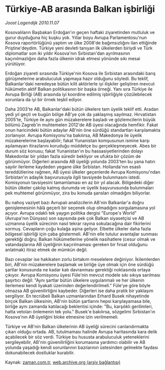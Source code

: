 # Türkiye-AB arasında  Balkan işbirliği

*Joost Lagendijk 2010.11.07*

<td class="news-spot">
<p>Kosovalıların Başbakan Erdoğan'ın geçen haftaki ziyaretinden mutluluk ve gurur duyduğuna hiç kuşku yok. Yıllar boyu Avrupa Parlamentosu'nun Kosova raportörlüğünü yaptım ve ülke 2008'de bağımsızlığını ilan ettiğinde Priştine'deydim. Türkiye yeni devleti tanıyan ilk ülkelerden biriydi ve Türk diplomatlar son iki yıldır Kosova'nın Sırbistan'dan ayrılmasının kaçınılmazlığını daha fazla ülkenin idrak etmesi yönünde sıkı mesai yürütüyor.</p>
<p><p>Erdoğan ziyareti sırasında Türkiye'nin Kosova ile Sırbistan arasındaki barış görüşmelerine arabuluculuk yapmaya hazır olduğunu söyledi. Bu teklif, Balkanlar'daki neredeyse bütün kilit aktörlerle iyi ilişkiler geliştiren mevcut hükümetin aktif Balkan politikasının bir başka örneği. Yanı sıra Türkiye ile Avrupa Birliği (AB) arasında iyi koordine edilmiş işbirliğiyle çözülebilecek sorunlara da iyi bir örnek teşkil ediyor.
<p>Daha 2003'te AB, Balkanlar'daki bütün ülkelere tam üyelik teklif etti. Aradan yedi yıl geçti ve bugün bölge AB'ye çok da yaklaşmış sayılmaz. Hırvatistan 2005'te, Türkiye ile aynı gün müzakerelere başladı ve gözlemcilerin büyük bölümü Zagreb'in muhtemelen 2012'de AB üyesi olacağında hemfikir. Fakat onun haricindeki bütün adaylar AB'nin öne sürdüğü standartları karşılamakta zorlanıyor. Avrupa Komisyonu'na bakılırsa, AB Makedonya ile üyelik müzakerelerine başlayabilir; fakat Yunanistan komşusunun ismine karşı aşılamayan itirazlarını koruduğu müddetçe bu gerçekleşmeyecek. Abes bir durum söz konusu; fakat Yunanistan'ın bu hassasiyetlerinden dolayı Makedonlar bir yıldan fazla süredir bekliyor ve ufukta bir çözüm de görünmüyor. Diğerleri arasında AB üyeliği yolunda 2003'ten bu yana hatırı sayılır ilerleme kaydeden yegane ülke Sırbistan. Hollanda'nın esaslı tereddütlerine rağmen, AB üyesi ülkeler geçenlerde Avrupa Komisyonu'ndan Sırbistan'ın adaylık başvurusuyla ilgili tavsiyede bulunmasını istedi. Komisyonun tavsiyesini tamamlaması en az bir yıl alacak. Bölgedeki diğer bütün ülkeler çakılıp kalmış durumda ve üyelik başvurusunda bulunmaları pek muhtemel görünmüyor, zira bu konuda şansları olmadığını biliyorlar.
<p>Bu nahoş vaziyet bazı Avrupalı analizcilerin AB'nin Balkanlar'a doğru genişlemesinin hâlâ geçerli bir seçenek olup olmadığını sorgulamasına yol açıyor. Avrupa odaklı tek yaygın politika dergisi "Europe's World" (Avrupa'nın Dünyası) son sayısında pek çok Balkan siyasetçisi ve AB uzmanına üyelik sürecinin nasıl tekrar rayına sokulacağına dair fikirlerini sormuş. Cevapların çoğu kulağa aşina geliyor. Elbette ülkeler daha fazla bölgesel işbirliği için çaba göstermeli. AB'nin elle tutulur avantajlar sunması gerektiği doğru; Balkan hükümetlerine yönelik nasihatlere (cesur olmak ve vatandaşlarına AB üyeliğinin kaçırılmaması gereken bir fırsat olduğunu anlatmak) itiraz etmek de mümkün değil.
<p>Bazı cevaplar ise hakikaten zorlu birtakım meselelere değiniyor. İkilemlerden biri, AB'nin müzakerelere başlamak ve birliğe üye olmak için öne sürdüğü şartlar konusunda ne kadar katı davranması gerektiği noktasında ortaya çıkıyor. Avrupa Komisyonu üyesi Füle'nin mevcut modele sıkı sıkıya sarılması şaşırtıcı değil: "Aynı şartlar bütün ülkelere uygulanmalı ve her ülkenin ilerlemesi kendi liyakati üzerinden değerlendirilmeli." Füle'ye göre böyle olmazsa AB güvenilirliğini kaybeder. Diğerleri ise daha pratik bir yaklaşım sergiliyor. En tecrübeli Balkan uzmanlarından Erhard Busek nihayetinde birçok Balkan ülkesinin, AB'nin bütün şartlarını hepsi karşılayamasa bile, birliğe aynı zamanda katılacağı beklentisi içinde: "Bu, karşılıklı gerilimleri, hatta vetoları önlemenin tek yolu." Busek'e bakılırsa, sözgelimi Sırbistan'ın Kosova'nın AB üyeliğini bloke etmesine izin verilmemeli.
<p>Türkiye ve AB'nin Balkan ülkelerinin AB üyeliği sürecini canlandırmakta çıkarı olduğu ortada. AB, tutulmaması halinde Avrupa haritasında kara delik açabilecek bir söz verdi. Türkiye bu hususta arabuluculuk yeteneklerini sergileyebilir, AB'nin güvenilirliğini korumasına yardımcı olabilir ve AB yolunda yaşadığı kendi sorunlarının bazılarının üstesinden gelmekte faydası dokunabilecek dostluklar kurabilir. </p>
<a href="http://web.archive.org/web/20101130214903/mailto:j.lagendijk@zaman.com.tr">
</a></p></p></p></p></p></td>

Kaynak: [zaman.com.tr](http://zaman.com.tr/yazar.do?yazino=1049794), [web.archive.org (arşiv bağlantısı)](http://web.archive.org/web/20101130214903/http://zaman.com.tr/yazar.do?yazino=1049794)
